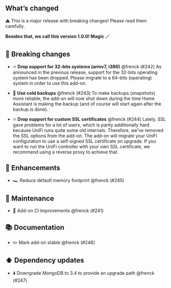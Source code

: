 ## What’s changed

⚠️  This is a major release with breaking changes!
Please read them carefully.

**Besides that, we call this version 1.0.0! Magic** 🪄 

## 🚨 Breaking changes

- 🔥 **Drop support for 32-bits systems (armv7, i386)** @frenck (#242)
  As announced in the previous release, support for the 32-bits operating system has been dropped. Please migrate to a 64-bits (operating) system in order to use this add-on.

- 🥶 **Use cold backups** @frenck (#243)
  To make backups (snapshots) more reliable, the add-on will now shut down during the time Home Assistant is making the backup (and of course will start again after the backup is done).

- 🔥 **Drop support for custom SSL certificates** @frenck (#244)
  Lately, SSL gave problems for a lot of users, which is partly additionally hard because UniFi runs quite some old internals. Therefore, we've removed the SSL options from the add-on. The add-on will migrate your UniFi configuration to use a self-signed SSL certificate on upgrade. If you want to run the UniFi controller with your own SSL certificate, we recommend using a reverse proxy to achieve that.

## 🚀 Enhancements

- 🏎 Reduce default memory footprint @frenck (#245)

## 🧰 Maintenance

- 🚀 Add-on CI improvements @frenck (#241)

## 📚 Documentation

- ✏️ Mark add-on stable @frenck (#246)

## ⬆️ Dependency updates

- ⬇️  Downgrade MongoDB to 3.4 to provide an upgrade path @frenck (#247)
